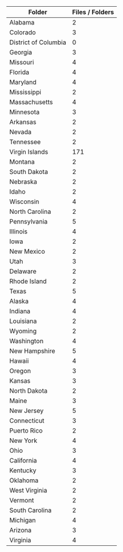 | Folder               |   Files / Folders |
|----------------------|-------------------|
| Alabama              |                 2 |
| Colorado             |                 3 |
| District of Columbia |                 0 |
| Georgia              |                 3 |
| Missouri             |                 4 |
| Florida              |                 4 |
| Maryland             |                 4 |
| Mississippi          |                 2 |
| Massachusetts        |                 4 |
| Minnesota            |                 3 |
| Arkansas             |                 2 |
| Nevada               |                 2 |
| Tennessee            |                 2 |
| Virgin Islands       |               171 |
| Montana              |                 2 |
| South Dakota         |                 2 |
| Nebraska             |                 2 |
| Idaho                |                 2 |
| Wisconsin            |                 4 |
| North Carolina       |                 2 |
| Pennsylvania         |                 5 |
| Illinois             |                 4 |
| Iowa                 |                 2 |
| New Mexico           |                 2 |
| Utah                 |                 3 |
| Delaware             |                 2 |
| Rhode Island         |                 2 |
| Texas                |                 5 |
| Alaska               |                 4 |
| Indiana              |                 4 |
| Louisiana            |                 2 |
| Wyoming              |                 2 |
| Washington           |                 4 |
| New Hampshire        |                 5 |
| Hawaii               |                 4 |
| Oregon               |                 3 |
| Kansas               |                 3 |
| North Dakota         |                 2 |
| Maine                |                 3 |
| New Jersey           |                 5 |
| Connecticut          |                 3 |
| Puerto Rico          |                 2 |
| New York             |                 4 |
| Ohio                 |                 3 |
| California           |                 4 |
| Kentucky             |                 3 |
| Oklahoma             |                 2 |
| West Virginia        |                 2 |
| Vermont              |                 2 |
| South Carolina       |                 2 |
| Michigan             |                 4 |
| Arizona              |                 3 |
| Virginia             |                 4 |